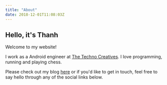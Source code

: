 ```yaml
---
title: "About"
date: 2018-12-01T11:08:03Z
---
```


## Hello, it's Thanh
Welcome to my website!

I work as a Android engineer at [The Techno Creatives](https://technocreatives.com). I love programming, running and playing chess.

Please check out my blog [here](/blog/) or if you'd like to get in touch, feel free to say hello through any of the social links below.

